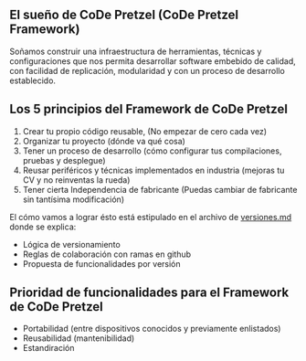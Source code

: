 ##  El sueño de CoDe Pretzel (CoDe Pretzel Framework)
Soñamos construir una infraestructura de herramientas, técnicas y configuraciones que nos permita desarrollar software embebido de calidad, con facilidad de replicación, modularidad y con un proceso de desarrollo establecido.

## Los 5 principios del Framework de CoDe Pretzel
1. Crear tu propio código reusable, (No empezar de cero cada vez)
2. Organizar tu proyecto (dónde va qué cosa)
3. Tener un proceso de desarrollo (cómo configurar tus compilaciones, pruebas y desplegue) 
4. Reusar periféricos y técnicas implementados en industria (mejoras tu CV y no reinventas la rueda)
5. Tener cierta Independencia de fabricante (Puedas cambiar de fabricante sin tantísima modificación)

El cómo vamos a lograr ésto está estipulado en el archivo de [versiones.md](https://github.com/CoDePretzel/CoDePretzel_Framework/blob/main/versiones.md) donde se explica:
- Lógica de versionamiento
- Reglas de colaboración con ramas en github
- Propuesta de funcionalidades por versión

## Prioridad de funcionalidades para el Framework de CoDe Pretzel

- Portabilidad (entre dispositivos conocidos y previamente enlistados)
- Reusabilidad (mantenibilidad)
- Estandiración
